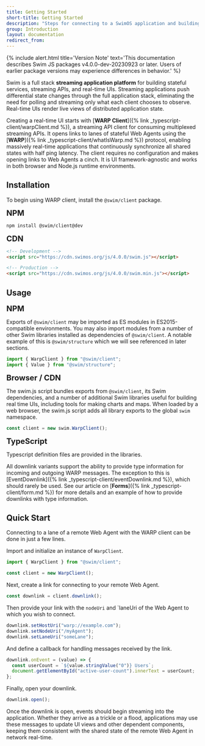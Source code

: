 ```yaml
---
title: Getting Started
short-title: Getting Started
description: "Steps for connecting to a SwimOS application and building UIs powered by streaming data"
group: Introduction
layout: documentation
redirect_from:
---
```


{% include alert.html title='Version Note' text='This documentation describes Swim JS packages v4.0.0-dev-20230923 or later. Users of earlier package versions may experience differences in behavior.' %}

Swim is a full stack **streaming application platform** for building stateful services, streaming APIs, and real-time UIs. Streaming applications push differential state changes through the full application stack, eliminating the need for polling and streaming only what each client chooses to observe. Real-time UIs render live views of distributed application state.

Creating a real-time UI starts with [**WARP Client**]({% link _typescript-client/warpClient.md %}), a streaming API client for consuming multiplexed streaming APIs. It opens links to lanes of stateful Web Agents using the [**WARP**]({% link _typescript-client/whatIsWarp.md %}) protocol, enabling massively real-time applications that continuously synchronize all shared states with half ping latency. The client requires no configuration and makes opening links to Web Agents a cinch. It is UI framework-agnostic and works in both browser and Node.js runtime environments.

## Installation

To begin using WARP client, install the `@swim/client` package.

<span style="font-size:20px;font-weight:600">**NPM**</span>
```bash
npm install @swim/client@dev
```

<span style="font-size:20px;font-weight:600">**CDN**</span>

```html
<!-- Development -->
<script src="https://cdn.swimos.org/js/4.0.0/swim.js"></script>

<!-- Production -->
<script src="https://cdn.swimos.org/js/4.0.0/swim.min.js"></script>
```

## Usage

<span style="font-size:20px;font-weight:600">**NPM**</span>

Exports of `@swim/client` may be imported as ES modules in ES2015-compatible environments. You may also import modules from a number of other Swim libraries installed as dependencies of `@swim/client`. A notable example of this is `@swim/structure` which we will see referenced in later sections.

```typescript
import { WarpClient } from "@swim/client";
import { Value } from "@swim/structure";
```

<span style="font-size:20px;font-weight:600">**Browser / CDN**</span>

The swim.js script bundles exports from `@swim/client`, its Swim dependencies, and a number of additional Swim libraries useful for building real time UIs, including tools for making charts and maps. When loaded by a web browser, the swim.js script adds all library exports to the global `swim` namespace.

```javascript
const client = new swim.WarpClient();
```

<span style="font-size:20px;font-weight:600">**TypeScript**</span>

Typescript definition files are provided in the libraries.

All downlink variants support the ability to provide type information for incoming and outgoing WARP messages. The exception to this is [EventDownlink]({% link _typescript-client/eventDownlink.md %}), which should rarely be used. See our article on [**Forms**]({% link _typescript-client/form.md %}) for more details and an example of how to provide downlinks with type information.

## Quick Start

Connecting to a lane of a remote Web Agent with the WARP client can be done in just a few lines.

Import and initialize an instance of `WarpClient`.

```typescript
import { WarpClient } from "@swim/client";

const client = new WarpClient();
```

Next, create a link for connecting to your remote Web Agent.

```typescript
const downlink = client.downlink();
```

Then provide your link with the `nodeUri` and `laneUri of the Web Agent to which you wish to connect.

```typescript
downlink.setHostUri("warp://example.com");
downlink.setNodeUri("/myAgent");
downlink.setLaneUri("someLane");
```

And define a callback for handling messages received by the link.

```typescript
downlink.onEvent = (value) => {
  const userCount = `${value.stringValue("0")} Users`;
  document.getElementById("active-user-count").innerText = userCount;
};
```

Finally, open your downlink.

```typescript
downlink.open();
```

Once the downlink is open, events should begin streaming into the application. Whether they arrive as a trickle or a flood, applications may use these messages to update UI views and other dependent components, keeping them consistent with the shared state of the remote Web Agent in network real-time.
